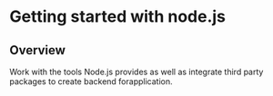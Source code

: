 # Getting started with node.js

## Overview
Work with the tools Node.js provides as well as integrate third party packages to create backend forapplication. 
